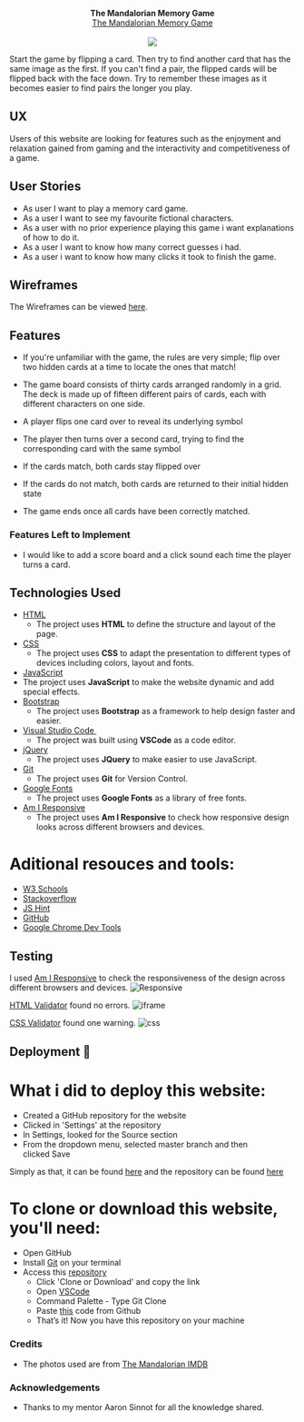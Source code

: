 <p align="center">
  <b>The Mandalorian Memory Game</b><br>
  <a href="https://miadublin.github.io/2ndmilestone/">The Mandalorian Memory Game</a>
  <br><br>
  <img src="https://user-images.githubusercontent.com/54308513/72657792-b310e180-39a0-11ea-80f2-b17ffac82844.png">
</p>

Start the game by flipping a card. Then try to find another card that has the same image as the first. If you can't find a pair, the flipped cards will be flipped back with the face down. Try to remember these images as it becomes easier to find pairs the longer you play.

## UX
 
Users of this website are looking for features such as the enjoyment and relaxation gained from gaming and the interactivity and competitiveness of a game. 

## User Stories

- As user I want to play a memory card game.
- As a user I want to see my favourite fictional characters. 
- As a user with no prior experience playing this game i want explanations of how to do it.
- As a user I want to know how many correct guesses i had.
- As a user i want to know how many clicks it took to finish the game.

## Wireframes

The Wireframes can be viewed [here](https://user-images.githubusercontent.com/54308513/72658124-86f75f80-39a4-11ea-80bb-223aec36be30.png).

## Features

- If you're unfamiliar with the game, the rules are very simple; flip over two hidden cards at a time to locate the ones that match!

- The game board consists of thirty cards arranged randomly in a grid. The deck is made up of fifteen different pairs of cards, each with different characters on one side. 

- A player flips one card over to reveal its underlying symbol
- The player then turns over a second card, trying to find the corresponding card with the same symbol
- If the cards match, both cards stay flipped over
- If the cards do not match, both cards are returned to their initial hidden state

		
- The game ends once all cards have been correctly matched.


### Features Left to Implement
- I would like to add a score board and a click sound each time the player turns a card.

## Technologies Used

- [HTML](https://en.wikipedia.org/wiki/HTML)
    - The project uses **HTML** to define the structure and layout of the page.
- [CSS](https://en.wikipedia.org/wiki/Cascading_Style_Sheets)
    - The project uses **CSS** to adapt the presentation to different types of devices including colors, layout and fonts.
- [JavaScript](https://en.wikipedia.org/wiki/JavaScript)
- The project uses **JavaScript** to make the website dynamic and add special effects.
- [Bootstrap](https://getbootstrap.com)
    - The project uses **Bootstrap** as a framework to help design faster and easier.
- [Visual Studio Code ](https://code.visualstudio.com)
    - The project was built using **VSCode** as a code editor.
- [jQuery](https://jquery.com)
    - The project uses **JQuery** to make easier to use JavaScript.
- [Git](https://git-scm.com)
    - The project uses **Git** for Version Control.
- [Google Fonts](https://fonts.google.com)
    - The project uses **Google Fonts** as a library of free fonts.
- [Am I Responsive](http://ami.responsivedesign.is/)
    - The project uses **Am I Responsive** to check how responsive design looks across different browsers and devices.

# Aditional resouces and tools:
- [W3 Schools](https://www.w3schools.com/)
- [Stackoverflow](https://stackoverflow.com/)
- [JS Hint](https://jshint.com/)
- [GitHub](https://github.com/)
- [Google Chrome Dev Tools](https://www.google.com/chrome/dev/)
   
## Testing

I used [Am I Responsive](http://ami.responsivedesign.is/) to check the responsiveness of the design across different browsers and devices.
![Responsive](https://user-images.githubusercontent.com/54308513/72658233-fcaffb00-39a5-11ea-96bf-f66e90f1ba73.png)

[HTML Validator](https://validator.w3.org/) found no errors.
![iframe](https://user-images.githubusercontent.com/54308513/72658271-77791600-39a6-11ea-9b12-9e9e4819b90e.png)

[CSS Validator](https://jigsaw.w3.org/css-validator) found one warning. 
![css](https://user-images.githubusercontent.com/54308513/72658305-f5d5b800-39a6-11ea-8f38-458abf91b830.png)


## Deployment 🚀

# What i did to deploy this website:

- Created a GitHub repository for the website
- Clicked in 'Settings' at the repository
- In Settings, looked for the Source section 
- From the dropdown menu, selected master branch and then clicked Save

Simply as that, it can be found [here](https://miadublin.github.io/2ndmilestone/) and the repository can be found [here](https://github.com/miadublin/2ndmilestone) 


# To clone or download this website, you'll need:
- Open GitHub 
- Install [Git](https://git-scm.com/download/win) on your terminal
- Access this [repository](https://github.com/miadublin/2ndmilestone)
	- Click 'Clone or Download' and copy the link
	- Open [VSCode](https://code.visualstudio.com/) 
    - Command Palette - Type Git Clone
    - Paste [this](https://github.com/miadublin/2ndmilestone.git) code from Github 
    - That’s it! Now you have this repository on your machine

### Credits

- The photos used are from [The Mandalorian IMDB](https://www.imdb.com/title/tt8111088/)

### Acknowledgements

- Thanks to my mentor Aaron Sinnot for all the knowledge shared.